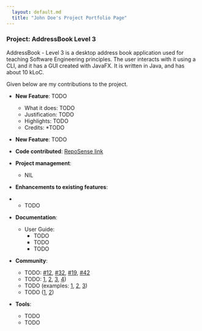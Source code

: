 ```yaml
---
  layout: default.md
  title: "John Doe's Project Portfolio Page"
---
```


### Project: AddressBook Level 3

AddressBook - Level 3 is a desktop address book application used for teaching Software Engineering principles. The user interacts with it using a CLI, and it has a GUI created with JavaFX. It is written in Java, and has about 10 kLoC.

Given below are my contributions to the project.

* **New Feature**: TODO
  * What it does: TODO
  * Justification: TODO
  * Highlights: TODO
  * Credits: *TODO

* **New Feature**: TODO

* **Code contributed**: [RepoSense link]()

* **Project management**:
  * NIL

* **Enhancements to existing features**:
* * TODO

* **Documentation**:
  * User Guide:
    * TODO
    * TODO
    * TODO

* **Community**:
  * TODO: [\#12](), [\#32](), [\#19](), [\#42]()
  * TODO: [1](), [2](), [3](), [4]())
  * TODO (examples: [1](), [2](), [3]())
  * TODO ([1](), [2]())

* **Tools**:
  * TODO
  * TODO

